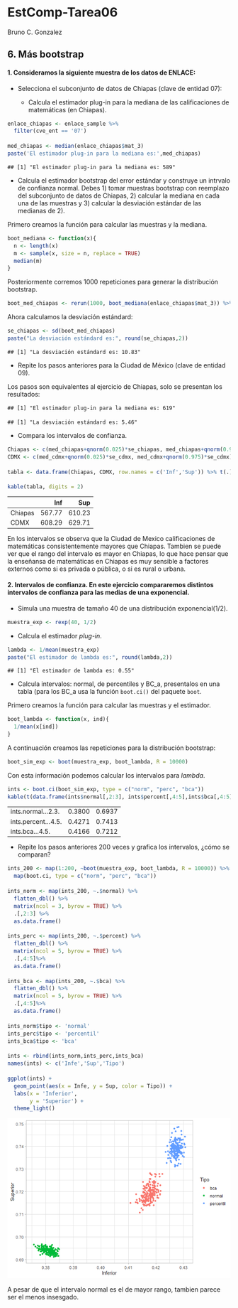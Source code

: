 EstComp-Tarea06
================
Bruno C. Gonzalez

## 6\. Más bootstrap

#### 1\. Consideramos la siguiente muestra de los datos de ENLACE:

  - Selecciona el subconjunto de datos de Chiapas (clave de entidad 07):
    
      - Calcula el estimador plug-in para la mediana de las
        calificaciones de matemáticas (en Chiapas).

<!-- end list -->

``` r
enlace_chiapas <- enlace_sample %>% 
  filter(cve_ent == '07')

med_chiapas <- median(enlace_chiapas$mat_3)
paste('El estimador plug-in para la mediana es:',med_chiapas)
```

    ## [1] "El estimador plug-in para la mediana es: 589"

  - Calcula el estimador bootstrap del error estándar y construye un
    intrvalo de confianza normal. Debes 1) tomar muestras bootstrap con
    reemplazo del subconjunto de datos de Chiapas, 2) calcular la
    mediana en cada una de las muestras y 3) calcular la desviación
    estándar de las medianas de 2).

Primero creamos la función para calcular las muestras y la mediana.

``` r
boot_mediana <- function(x){
  n <- length(x)
  m <- sample(x, size = n, replace = TRUE)
  median(m)
}
```

Posteriormente corremos 1000 repeticiones para generar la distribución
bootstrap.

``` r
boot_med_chiapas <- rerun(1000, boot_mediana(enlace_chiapas$mat_3)) %>% flatten_dbl()
```

Ahora calculamos la desviación estándard:

``` r
se_chiapas <- sd(boot_med_chiapas)
paste("La desviación estándard es:", round(se_chiapas,2))
```

    ## [1] "La desviación estándard es: 10.83"

  - Repite los pasos anteriores para la Ciudad de México (clave de
    entidad 09).

Los pasos son equivalentes al ejercicio de Chiapas, solo se presentan
los resultados:

    ## [1] "El estimador plug-in para la mediana es: 619"

    ## [1] "La desviación estándard es: 5.46"

  - Compara los intervalos de
confianza.

<!-- end list -->

``` r
Chiapas <- c(med_chiapas+qnorm(0.025)*se_chiapas, med_chiapas+qnorm(0.975)*se_chiapas)
CDMX <- c(med_cdmx+qnorm(0.025)*se_cdmx, med_cdmx+qnorm(0.975)*se_cdmx)

tabla <- data.frame(Chiapas, CDMX, row.names = c('Inf','Sup')) %>% t(.)

kable(tabla, digits = 2)
```

|         |    Inf |    Sup |
| ------- | -----: | -----: |
| Chiapas | 567.77 | 610.23 |
| CDMX    | 608.29 | 629.71 |

En los intervalos se observa que la Ciudad de Mexico calificaciones de
matemáticas consistentemente mayores que Chiapas. Tambien se puede ver
que el rango del intervalo es mayor en Chiapas, lo que hace pensar que
la enseñansa de matemáticas en Chiapas es muy sensible a factores
externos como si es privada o pública, o si es rural o
urbana.

#### 2\. Intervalos de confianza. En este ejercicio compararemos distintos intervalos de confianza para las medias de una exponencial.

  - Simula una muestra de tamaño 40 de una distribución
    exponencial(1/2).

<!-- end list -->

``` r
muestra_exp <- rexp(40, 1/2)
```

  - Calcula el estimador *plug-in*.

<!-- end list -->

``` r
lambda <- 1/mean(muestra_exp)
paste("El estimador de lambda es:", round(lambda,2))
```

    ## [1] "El estimador de lambda es: 0.55"

  - Calcula intervalos: normal, de percentiles y BC\_a, presentalos en
    una tabla (para los BC\_a usa la función `boot.ci()` del paquete
    `boot`.

Primero creamos la función para calcular las muestras y el estimador.

``` r
boot_lambda <- function(x, ind){
  1/mean(x[ind])
}
```

A continuación creamos las repeticiones para la distribución bootstrap:

``` r
boot_sim_exp <- boot(muestra_exp, boot_lambda, R = 10000)
```

Con esta información podemos calcular los intervalos para *lambda*.

``` r
ints <- boot.ci(boot_sim_exp, type = c("norm", "perc", "bca"))
kable(t(data.frame(ints$normal[,2:3], ints$percent[,4:5],ints$bca[,4:5])), digits = 4)
```

|                   |        |        |
| :---------------- | -----: | -----: |
| ints.normal…2.3.  | 0.3800 | 0.6937 |
| ints.percent…4.5. | 0.4271 | 0.7413 |
| ints.bca…4.5.     | 0.4166 | 0.7212 |

  - Repite los pasos anteriores 200 veces y grafica los intervalos,
    ¿cómo se comparan?

<!-- end list -->

``` r
ints_200 <- map(1:200, ~boot(muestra_exp, boot_lambda, R = 10000)) %>% 
  map(boot.ci, type = c("norm", "perc", "bca"))

ints_norm <- map(ints_200, ~.$normal) %>%
  flatten_dbl() %>%
  matrix(ncol = 3, byrow = TRUE) %>% 
  .[,2:3] %>% 
  as.data.frame()

ints_perc <- map(ints_200, ~.$percent) %>%
  flatten_dbl() %>%
  matrix(ncol = 5, byrow = TRUE) %>% 
  .[,4:5]%>% 
  as.data.frame()

ints_bca <- map(ints_200, ~.$bca) %>%
  flatten_dbl() %>%
  matrix(ncol = 5, byrow = TRUE) %>% 
  .[,4:5]%>% 
  as.data.frame()

ints_norm$tipo <- 'normal'
ints_perc$tipo <- 'percentil'
ints_bca$tipo <- 'bca'

ints <- rbind(ints_norm,ints_perc,ints_bca)
names(ints) <- c('Infe','Sup','Tipo')

ggplot(ints) +
  geom_point(aes(x = Infe, y = Sup, color = Tipo)) +
  labs(x = 'Inferior',
       y = 'Superior') +
  theme_light()
```

![](EstComp-Tarea06-BCG_files/figure-gfm/intervalos_200-1.png)<!-- -->

A pesar de que el intervalo normal es el de mayor rango, tambien parece
ser el menos insesgado.
